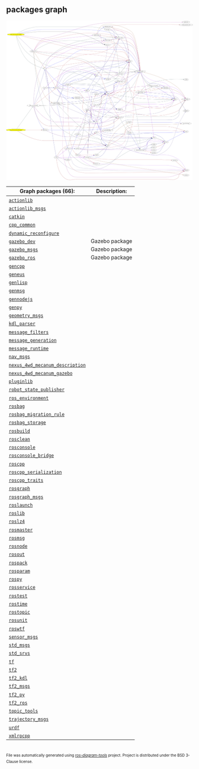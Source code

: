 <!--
File was automatically generated using 'ros-diagram-tools' project.
Project is distributed under the BSD 3-Clause license.
-->

## packages graph

[![full_graph](full_graph.png "full_graph")](full_graph.png)


| Graph packages (66): | Description: |
| -------------------- | ------------ |
| [`actionlib`](nodes/actionlib.md) |  |
| [`actionlib_msgs`](nodes/actionlib_msgs.md) |  |
| [`catkin`](nodes/catkin.md) |  |
| [`cpp_common`](nodes/cpp_common.md) |  |
| [`dynamic_reconfigure`](nodes/dynamic_reconfigure.md) |  |
| [`gazebo_dev`](nodes/gazebo_dev.md) | Gazebo package |
| [`gazebo_msgs`](nodes/gazebo_msgs.md) | Gazebo package |
| [`gazebo_ros`](nodes/gazebo_ros.md) | Gazebo package |
| [`gencpp`](nodes/gencpp.md) |  |
| [`geneus`](nodes/geneus.md) |  |
| [`genlisp`](nodes/genlisp.md) |  |
| [`genmsg`](nodes/genmsg.md) |  |
| [`gennodejs`](nodes/gennodejs.md) |  |
| [`genpy`](nodes/genpy.md) |  |
| [`geometry_msgs`](nodes/geometry_msgs.md) |  |
| [`kdl_parser`](nodes/kdl_parser.md) |  |
| [`message_filters`](nodes/message_filters.md) |  |
| [`message_generation`](nodes/message_generation.md) |  |
| [`message_runtime`](nodes/message_runtime.md) |  |
| [`nav_msgs`](nodes/nav_msgs.md) |  |
| [`nexus_4wd_mecanum_description`](nodes/nexus_4wd_mecanum_description.md) |  |
| [`nexus_4wd_mecanum_gazebo`](nodes/nexus_4wd_mecanum_gazebo.md) |  |
| [`pluginlib`](nodes/pluginlib.md) |  |
| [`robot_state_publisher`](nodes/robot_state_publisher.md) |  |
| [`ros_environment`](nodes/ros_environment.md) |  |
| [`rosbag`](nodes/rosbag.md) |  |
| [`rosbag_migration_rule`](nodes/rosbag_migration_rule.md) |  |
| [`rosbag_storage`](nodes/rosbag_storage.md) |  |
| [`rosbuild`](nodes/rosbuild.md) |  |
| [`rosclean`](nodes/rosclean.md) |  |
| [`rosconsole`](nodes/rosconsole.md) |  |
| [`rosconsole_bridge`](nodes/rosconsole_bridge.md) |  |
| [`roscpp`](nodes/roscpp.md) |  |
| [`roscpp_serialization`](nodes/roscpp_serialization.md) |  |
| [`roscpp_traits`](nodes/roscpp_traits.md) |  |
| [`rosgraph`](nodes/rosgraph.md) |  |
| [`rosgraph_msgs`](nodes/rosgraph_msgs.md) |  |
| [`roslaunch`](nodes/roslaunch.md) |  |
| [`roslib`](nodes/roslib.md) |  |
| [`roslz4`](nodes/roslz4.md) |  |
| [`rosmaster`](nodes/rosmaster.md) |  |
| [`rosmsg`](nodes/rosmsg.md) |  |
| [`rosnode`](nodes/rosnode.md) |  |
| [`rosout`](nodes/rosout.md) |  |
| [`rospack`](nodes/rospack.md) |  |
| [`rosparam`](nodes/rosparam.md) |  |
| [`rospy`](nodes/rospy.md) |  |
| [`rosservice`](nodes/rosservice.md) |  |
| [`rostest`](nodes/rostest.md) |  |
| [`rostime`](nodes/rostime.md) |  |
| [`rostopic`](nodes/rostopic.md) |  |
| [`rosunit`](nodes/rosunit.md) |  |
| [`roswtf`](nodes/roswtf.md) |  |
| [`sensor_msgs`](nodes/sensor_msgs.md) |  |
| [`std_msgs`](nodes/std_msgs.md) |  |
| [`std_srvs`](nodes/std_srvs.md) |  |
| [`tf`](nodes/tf.md) |  |
| [`tf2`](nodes/tf2.md) |  |
| [`tf2_kdl`](nodes/tf2_kdl.md) |  |
| [`tf2_msgs`](nodes/tf2_msgs.md) |  |
| [`tf2_py`](nodes/tf2_py.md) |  |
| [`tf2_ros`](nodes/tf2_ros.md) |  |
| [`topic_tools`](nodes/topic_tools.md) |  |
| [`trajectory_msgs`](nodes/trajectory_msgs.md) |  |
| [`urdf`](nodes/urdf.md) |  |
| [`xmlrpcpp`](nodes/xmlrpcpp.md) |  |


</br>
<font size="1">
File was automatically generated using <a href="https://github.com/anetczuk/ros-diagram-tools"><i>ros-diagram-tools</i></a> project.
Project is distributed under the BSD 3-Clause license.
</font>
